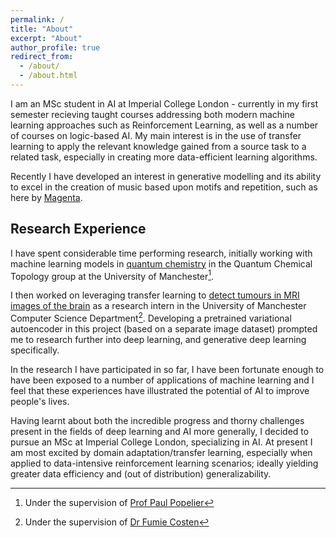 ```yaml
---
permalink: /
title: "About"
excerpt: "About"
author_profile: true
redirect_from: 
  - /about/
  - /about.html
---
```

I am an MSc student in AI at Imperial College London - currently in my first semester recieving taught courses addressing both modern machine
learning approaches such as Reinforcement Learning, as well as a number of courses on logic-based AI. My main interest is in the use of transfer learning to apply the relevant knowledge gained from a source task to a related task, especially in creating more data-efficient learning algorithms. 

Recently I have developed an interest in generative modelling and its ability to excel in the creation of music based upon motifs and repetition, such as here by [Magenta](https://magenta.tensorflow.org/transformer-autoencoder). 

## Research Experience
I have spent considerable time performing research, initially working with machine learning models in [quantum chemistry](publication/2019-02-topological-compression) in the Quantum Chemical Topology group at the University of Manchester[^1].

I then worked on leveraging transfer learning to [detect tumours in MRI images of the brain](dominicwllmsn.github.io/projects/2_mri-transfer/) as a research intern in the University of Manchester Computer Science Department[^2]. Developing a pretrained variational autoencoder in this project (based on a separate image dataset) prompted me to research further into deep learning, and generative deep learning specifically.

In the research I have participated in so far, I have been fortunate enough to have been exposed to a number of applications of machine learning and I feel that these experiences have illustrated the potential of AI to improve people's lives.

Having learnt about both the incredible progress and thorny challenges present in the fields of deep learning and AI more generally, I decided to pursue an MSc at Imperial College London, specializing in AI. At present I am most excited by domain adaptation/transfer learning, especially when applied to data-intensive reinforcement learning scenarios; ideally yielding greater data efficiency and (out of distribution) generalizability.

[^1]: Under the supervision of [Prof Paul Popelier](https://scholar.google.com/citations?user=VlFNR0wAAAAJ&hl=en)
[^2]: Under the supervision of [Dr Fumie Costen](https://www.research.manchester.ac.uk/portal/fumie.costen.html)
